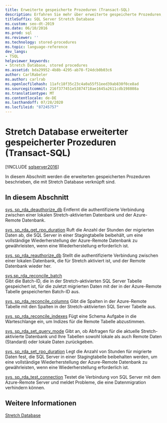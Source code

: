 ```yaml
---
title: Erweiterte gespeicherte Prozeduren (Transact-SQL)
description: Erfahren Sie mehr über erweiterte gespeicherte Prozeduren, die Sie bei der Arbeit mit Stretch-fähigen Datenbanken verwenden können. Weitere Informationen finden Sie unter Abstimmen von Spalten und Ausführen weiterer Aufgaben.
titleSuffix: SQL Server Stretch Database
ms.custom: seo-dt-2019
ms.date: 06/10/2016
ms.prod: sql
ms.reviewer: ''
ms.technology: stored-procedures
ms.topic: language-reference
dev_langs:
- TSQL
helpviewer_keywords:
- Stretch Database, stored procedures
ms.assetid: bda29952-4b8b-4295-ab78-f24dcb0b03c6
author: CarlRabeler
ms.author: carlrab
ms.openlocfilehash: 11afc18f35c23c4a0a55f51eed39ab830f0ce8ad
ms.sourcegitcommit: 216f377451e53874718ae1645a2611cdb198808a
ms.translationtype: MT
ms.contentlocale: de-DE
ms.lasthandoff: 07/28/2020
ms.locfileid: "87245757"
---
```

# <a name="stretch-database-extended-stored-procedures-transact-sql"></a>Stretch Database erweiterter gespeicherter Prozeduren (Transact-SQL)
[!INCLUDE [sqlserver2016](../../includes/applies-to-version/sqlserver2016.md)]

 In diesem Abschnitt werden die erweiterten gespeicherten Prozeduren beschrieben, die mit Stretch Database verknüpft sind.  
  
## <a name="in-this-section"></a>In diesem Abschnitt  
[sys. sp_rda_deauthorize_db](../../relational-databases/system-stored-procedures/sys-sp-rda-deauthorize-db-transact-sql.md) Entfernt die authentifizierte Verbindung zwischen einer lokalen Stretch-aktivierten Datenbank und der Azure-Remote Datenbank.

[sys. sp_rda_get_rpo_duration](../../relational-databases/system-stored-procedures/sys-sp-rda-get-rpo-duration-transact-sql.md) Ruft die Anzahl der Stunden der migrierten Daten ab, die SQL Server in einer Stagingtabelle beibehält, um eine vollständige Wiederherstellung der Azure-Remote Datenbank zu gewährleisten, wenn eine Wiederherstellung erforderlich ist.
  
 [sys. sp_rda_reauthorize_db](../../relational-databases/system-stored-procedures/sys-sp-rda-reauthorize-db-transact-sql.md) Stellt die authentifizierte Verbindung zwischen einer lokalen Datenbank, die für Stretch aktiviert ist, und der Remote Datenbank wieder her.
  
 [sys.sp_rda_reconcile_batch](../../relational-databases/system-stored-procedures/sys-sp-rda-reconcile-batch-transact-sql.md)  
 Gibt die Batch-ID, die in der Stretch-aktivierten SQL Server Tabelle gespeichert ist, für die zuletzt migrierten Daten mit der in der Azure-Remote Tabelle gespeicherten Batch-ID aus. 
 
[sys. sp_rda_reconcile_columns](../../relational-databases/system-stored-procedures/sys-sp-rda-reconcile-columns-transact-sql.md) Gibt die Spalten in der Azure-Remote Tabelle mit den Spalten in der Stretch-aktivierten SQL Server Tabelle aus.
 
 [sys. sp_rda_reconcile_indexes](../../relational-databases/system-stored-procedures/sys-sp-rda-reconcile-indexes-transact-sql.md) Fügt eine Schema Aufgabe in die Warteschlange ein, um Indizes für die Remote Tabelle abzustimmen.
 
 [sys. sp_rda_set_query_mode](../../relational-databases/system-stored-procedures/sys-sp-rda-set-query-mode-transact-sql.md) Gibt an, ob Abfragen für die aktuelle Stretch-aktivierte Datenbank und Ihre Tabellen sowohl lokale als auch Remote Daten (Standard) oder lokale Daten zurückgeben.
 
 [sys. sp_rda_set_rpo_duration](../../relational-databases/system-stored-procedures/sys-sp-rda-set-rpo-duration-transact-sql.md) Legt die Anzahl von Stunden für migrierte Daten fest, die SQL Server in einer Stagingtabelle beibehalten werden, um eine vollständige Wiederherstellung der Azure-Remote Datenbank zu gewährleisten, wenn eine Wiederherstellung erforderlich ist.
 
 [sys. sp_rda_test_connection](../../relational-databases/system-stored-procedures/sys-sp-rda-test-connection-transact-sql.md) Testet die Verbindung von SQL Server mit dem Azure-Remote Server und meldet Probleme, die eine Datenmigration verhindern können.
 
## <a name="see-also"></a>Weitere Informationen  
 [Stretch Database](../../sql-server/stretch-database/stretch-database.md)  
  
  
